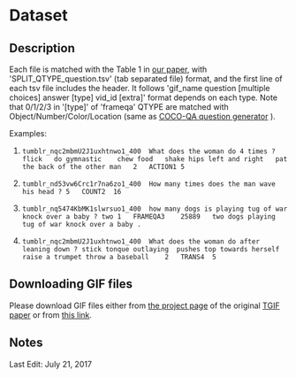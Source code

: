 # Dataset

## Description

Each file is matched with the Table 1 in [our paper](https://arxiv.org/abs/1704.04497), with 'SPLIT_QTYPE_question.tsv' (tab separated file) format, and the first line of each tsv file includes the header. It follows 'gif_name	question	[multiple choices]	answer	[type]	vid_id	[extra]' format depends on each type. Note that 0/1/2/3 in '[type]' of 'frameqa' QTYPE are matched with Object/Number/Color/Location (same as [COCO-QA question generator](https://github.com/renmengye/imageqa-qgen) ).



Examples: 


1.
    ```
    tumblr_nqc2mbmU2J1uxhtnwo1_400	What does the woman do 4 times ?	flick	do gymnastic	chew food	shake hips left and right	pat the back of the other man	2	ACTION1	5
    ```

2.
    ```
    tumblr_nd53vw6Crc1r7na6zo1_400	How many times does the man wave his head ?	5	COUNT2	16
    ```

3.
    ```
    tumblr_nq5474KbMK1slwrsuo1_400	how many dogs is playing tug of war knock over a baby ?	two	1	FRAMEQA3	25889	two dogs playing tug of war knock over a baby .
    ```

4.
    ```
    tumblr_nqc2mbmU2J1uxhtnwo1_400	What does the woman do after leaning down ?	stick tonque outlaying	pushes top towards herself	raise a trumpet	throw a baseball	2	TRANS4	5
    ```


## Downloading GIF files
Please download GIF files either from [the project page](https://github.com/raingo/TGIF-Release) of the original [TGIF paper](https://arxiv.org/abs/1604.02748) or from [this link](https://drive.google.com/open?id=0B15H16jpV4w2NHI2QmUxV21JdkE).


## Notes

Last Edit: July 21, 2017
